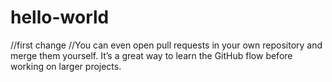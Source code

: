 # hello-world
//first change
//You can even open pull requests in your own repository and merge them yourself. It’s a great way to learn the GitHub flow before working on larger projects.
